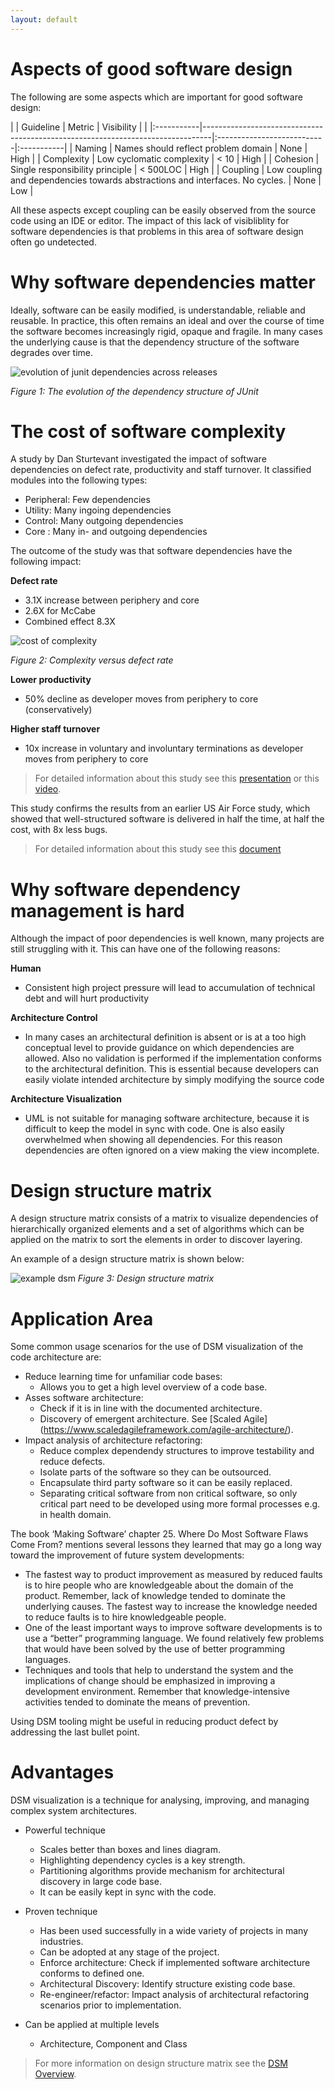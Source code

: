 ```yaml
---
layout: default
---
```


# Aspects of good software design

The following are some aspects which are important for good software design:

|            | Guideline                                                                      | Metric                     | Visibility |                                                                                |
|:-----------|--------------------------------------------------------------------------------|:---------------------------|:-----------|
| Naming     | Names should reflect problem domain                                            | None                       | High       |
| Complexity | Low cyclomatic complexity                                                      | < 10                       | High       |
| Cohesion   | Single responsibility principle                                                | < 500LOC                   | High       |
| Coupling   | Low coupling and dependencies towards abstractions and interfaces. No cycles.  | None                       | Low        |

All these aspects except coupling can be easily observed from the source code using an IDE or editor. 
The impact of this lack of visibliblity for software dependencies is that problems in this area of software design often go undetected.

# Why software dependencies matter

Ideally, software can be easily modified, is understandable, reliable and reusable. 
In practice, this often remains an ideal and over the course of time the software becomes increasingly rigid, 
opaque and fragile. In many cases the underlying cause is that the dependency structure of the software degrades over time.

![evolution of junit dependencies across releases](https://dsmsuite.github.io/assets/img/index/nunit.gif "evolution of junit dependencies across releases")

*Figure 1: The evolution of the dependency structure of JUnit*

# The cost of software complexity
A study by Dan Sturtevant investigated the impact of software dependencies on defect rate, productivity and staff turnover. It classified modules into the following types:
* Peripheral: Few dependencies
* Utility: Many ingoing dependencies
* Control: Many outgoing dependencies
* Core : Many in- and outgoing dependencies

The outcome of the study was that software dependencies have the following impact:

**Defect rate**
* 3.1X increase between periphery and core
* 2.6X for McCabe
* Combined effect 8.3X

![cost of complexity](https://dsmsuite.github.io/assets/img/index/cost_of_complexity.png "cost of complexity")

*Figure 2: Complexity versus defect rate*

**Lower productivity**
* 50% decline as developer moves from periphery to core (conservatively) 

**Higher staff turnover**
* 10x increase in voluntary and involuntary terminations as developer moves from periphery to core

> For detailed information about this study see this [presentation](https://dsmsuite.github.io/documents/sturtevant_050613.pdf) 
> or this [video](https://www.youtube.com/watch?v=tO4OinbOWaE).

This study confirms the results from an earlier US Air Force study, which showed that well-structured software 
is delivered in half the time, at half the cost, with 8x less bugs. 

> For detailed information about this study see this [document](https://dsmsuite.github.io/documents/mitre-architecture-report.pdf) 

# Why software dependency management is hard

Although the impact of poor dependencies is well known, many projects are still struggling with it.
This can have one of the following reasons:

**Human**
* Consistent high project pressure will lead to accumulation of technical debt and will hurt productivity

**Architecture Control**
* In many cases an architectural definition is absent or is at a too high conceptual level to provide guidance on which dependencies are allowed. 
Also no validation is performed if the implementation conforms to the architectural definition. 
This is essential because developers can easily violate intended architecture by simply modifying the source code

**Architecture Visualization**
* UML is not suitable for managing software architecture, because it is difficult to keep the model in sync with code. One is also easily overwhelmed when showing all dependencies. For this reason dependencies are often ignored on a view making the view incomplete.
	
# Design structure matrix

A design structure matrix consists of a matrix to visualize dependencies of hierarchically organized elements and 
a set of algorithms which can be applied on the matrix to sort the elements in order to discover layering.

An example of a design structure matrix is shown below:

![example dsm](https://dsmsuite.github.io/assets/img/index/dsm_example.png "example dsm")
*Figure 3: Design structure matrix*

# Application Area

Some common usage scenarios for the use of DSM visualization of the code architecture are:
* Reduce learning time for unfamiliar code bases:
  * Allows you to get a high level overview of a code base.
* Asses software architecture:
  * Check if it is in line with the documented architecture.
  * Discovery of emergent architecture. See [Scaled Agile] (https://www.scaledagileframework.com/agile-architecture/).
* Impact analysis of architecture refactoring:
  * Reduce complex dependendy structures to improve testability and reduce defects.
  * Isolate parts of the software so they can be outsourced.
  * Encapsulate third party software so it can be easily replaced.
  * Separating critical software from non critical software, so only critical part need to be developed using more formal processes e.g. in health domain.

The book ‘Making Software’ chapter 25. Where Do Most Software Flaws Come From? mentions several lessons they learned that may go a long way toward the improvement of future system developments:
  * The fastest way to product improvement as measured by reduced faults is to hire people who are knowledgeable about the domain of the product. Remember, lack of knowledge tended to dominate the underlying causes. The fastest way to increase the knowledge needed to reduce faults is to hire knowledgeable people.
  * One of the least important ways to improve software developments is to use a “better” programming language. We found relatively few problems that would have been solved by the use of better programming languages.
  * Techniques and tools that help to understand the system and the implications of change should be emphasized in improving a development environment. Remember that knowledge-intensive activities tended to dominate the means of prevention.

Using DSM tooling might be useful in reducing product defect by addressing the last bullet point.

# Advantages
DSM visualization is a technique for analysing, improving, and managing complex system architectures.

* Powerful technique 
  * Scales better than boxes and lines diagram.
  * Highlighting dependency cycles is a key strength.
  * Partitioning algorithms provide mechanism for architectural discovery in large code base.
  * It can be easily kept in sync with the code.
  
* Proven technique 
  * Has been used successfully in a wide variety of projects in many industries.
  * Can be adopted at any stage of the project.
  * Enforce architecture: Check if implemented software architecture conforms to defined one. 
  * Architectural Discovery: Identify structure existing code base. 
  * Re-engineer/refactor: Impact analysis of architectural refactoring scenarios prior to implementation.

* Can be applied at multiple levels
  * Architecture, Component and Class

> For more information on design structure matrix see the [DSM Overview](dsm_overview).
